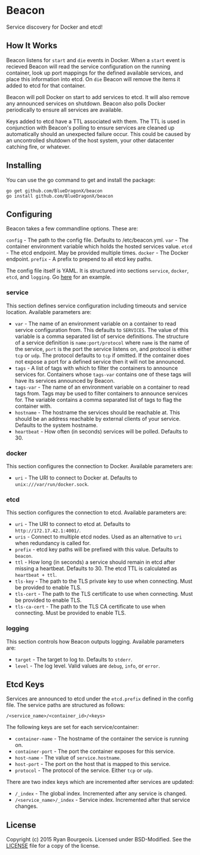 Beacon
======
Service discovery for Docker and etcd!

How It Works
------------
Beacon listens for `start` and `die` events in Docker. When a `start` event is
recieved Beacon will read the service configuration on the running container,
look up port mappings for the defined available services, and place this
information into etcd. On `die` Beacon will remove the items it added to etcd
for that container.

Beacon will poll Docker on start to add services to etcd. It will also remove
any announced services on shutdown. Beacon also polls Docker periodically to
ensure all services are available.

Keys added to etcd have a TTL associated with them. The TTL is used in
conjunction with Beacon's polling to ensure services are cleaned up
automatically should an unexpected failure occur. This could be caused by an
uncontrolled shutdown of the host system, your other datacenter catching fire,
or whatever.

Installing
----------
You can use the go command to get and install the package:

    go get github.com/BlueDragonX/beacon
    go install github.com/BlueDragonX/beacon

Configuring 
-----------
Beacon takes a few commandline options. These are:

`config` - The path to the config file. Defaults to /etc/beacon.yml.
`var` - The container environment variable which holds the hosted services value.
`etcd` - The etcd endpoint. May be provided multiple times.
`docker` - The Docker endpoint.
`prefix` - A prefix to prepend to all etcd key paths.

The config file itself is YAML. It is structured into sections `service`,
`docker`, `etcd`, and `logging`. Go [here][1] for an example.

### service ###
This section defines service configuration including timeouts and service
location. Available parameters are:

- `var` - The name of an environment variable on a container to read service
  configuration from. This defaults to `SERVICES`. The value of this variable
  is a comma separated list of service definitions. The structure of a service
  definition is `name:port/protocol` where `name` is the name of the service,
  `port` is the port the service listens on, and protocol is either `tcp` or
  `udp`. The protocol defaults to `tcp` if omitted. If the container does not
  expose a port for a defined service then it will not be announced.
- `tags` - A list of tags with which to filter the containers to announce
  services for. Containers whose `tags-var` contains one of these tags will
  have its services announced by Beacon.
- `tags-var` - The name of an environment variable on a container to read tags
  from. Tags may be used to filter containers to announce services for. The
  variable contains a comma separated list of tags to flag the container with.
- `hostname` - The hostname the services should be reachable at. This should be
  an address reachable by external clients of your service. Defaults to the
  system hostname.
- `heartbeat` - How often (in seconds) services will be polled. Defaults to 30.

### docker ###
This section configures the connection to Docker. Available parameters are:

- `uri` - The URI to connect to Docker at. Defaults to `unix:///var/run/docker.sock`.

### etcd ###
This section configures the connection to etcd. Available parameters are:

- `uri` - The URI to connect to etcd at. Defaults to `http://172.17.42.1:4001/`.
- `uris` - Connect to multiple etcd nodes. Used as an alternative to `uri` when
  redundancy is called for.
- `prefix` - etcd key paths will be prefixed with this value. Defaults to `beacon`.
- `ttl` - How long (in seconds) a service should remain in etcd after missing a
  heartbeat. Defaults to 30. The etcd TTL is calculated as `heartbeat + ttl`.
- `tls-key` - The path to the TLS private key to use when connecting. Must be
  provided to enable TLS.
- `tls-cert` - The path to the TLS certificate to use when connecting. Must be
  provided to enable TLS.
- `tls-ca-cert` - The path to the TLS CA certificate to use when connecting.
  Must be provided to enable TLS.

### logging ###
This section controls how Beacon outputs logging. Available parameters are:

- `target` - The target to log to. Defaults to `stderr`.
- `level` - The log level. Valid values are `debug`, `info`, or `error`.

Etcd Keys
---------
Services are announced to etcd under the `etcd.prefix` defined in the config
file. The service paths are structured as follows:

    /<service_name>/<container_id>/<keys>

The following keys are set for each service/container:

- `container-name` - The hostname of the container the service is running on.
- `container-port` - The port the container exposes for this service.
- `host-name` - The value of `service.hostname`.
- `host-port` - The port on the host that is mapped to this service.
- `protocol` - The protocol of the service. Either `tcp` or `udp`.

There are two index keys which are incremented after services are updated:

- `/_index` - The global index. Incremented after any service is changed.
- `/<service_name>/_index` - Service index. Incremented after that service changes.

License
-------
Copyright (c) 2015 Ryan Bourgeois. Licensed under BSD-Modified. See the
[LICENSE][2] file for a copy of the license.

[1]: https://raw.githubusercontent.com/BlueDragonX/beacon/master/config_example.yml "Beacon Example Config"
[2]: https://raw.githubusercontent.com/BlueDragonX/beacon/master/LICENSE "Beacon License"
